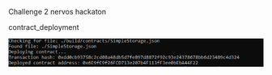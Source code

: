 Challenge 2 nervos hackaton 


contract_deployment 

![Alt text](https://github.com/BCvsv/gitcoin-nervos/blob/main/Nervos%202/contract_deployment.PNG?raw=true)
